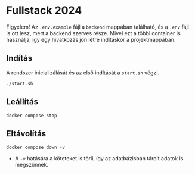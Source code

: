 # Fullstack 2024

Figyelem! Az `.env.example` fájl a `backend` mappában található, és a `.env` fájl is ott lesz, mert a backend szerves része. Mivel ezt a többi container is használja, így egy hivatkozás jön létre indításkor a projektmappában.

## Indítás

A rendszer inicializálását és az első indítását a `start.sh` végzi.

```
./start.sh
```

## Leállítás

```
docker compose stop
```

## Eltávolítás

```
docker compose down -v
```

 - A `-v` hatására a köteteket is törli, így az adatbázisban tárolt adatok is megszűnnek.